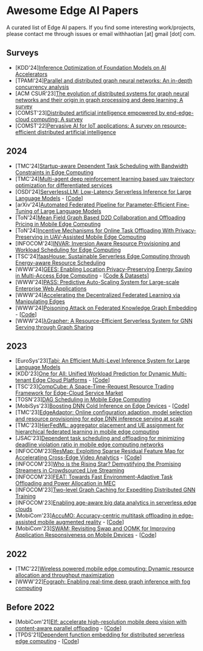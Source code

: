 # Awesome Edge AI Papers

A curated list of Edge AI papers. If you find some interesting work/projects, please contact me through issues or email withhaotian [at] gmail [dot] com.

## Surveys
- \[KDD'24\][Inference Optimization of Foundation Models on AI Accelerators](content/2024/kdd24-inference.md)
- \[TPAMI'24\][Parallel and distributed graph neural networks: An in-depth concurrency analysis](content/2024/tpami24-parallel.md)
- \[ACM CSUR'23\][The evolution of distributed systems for graph neural networks and their origin in graph processing and deep learning: A survey](content/2023/csur23-disgnn.md)
- \[COMST'23\][Distributed artificial intelligence empowered by end-edge-cloud computing: A survey](content/2023/comst23-dis-ai-eecc.md)
- \[COMST'22\][Pervasive AI for IoT applications: A survey on resource-efficient distributed artificial intelligence](content/2022/comst22-pervasive-ai.md)

## 2024
- \[TMC'24\][Startup-aware Dependent Task Scheduling with Bandwidth Constraints in Edge Computing](content/2024/tmc24-sdts.md)
- \[TMC'24\][Multi-agent deep reinforcement learning based uav trajectory optimization for differentiated services](content/2024/tmc24-multiagent.md)
- \[OSDI'24\][ServerlessLLM: Low-Latency Serverless Inference for Large Language Models](content/2024/osdi24-serverlessllm.md) - \[[Code](https://github.com/ServerlessLLM/ServerlessLLM)\]
- \[arXiv'24\][Automated Federated Pipeline for Parameter-Efficient Fine-Tuning of Large Language Models](content/2024/arxiv24-automated.md)
- \[ToN'24\][Mean Field Graph Based D2D Collaboration and Offloading Pricing in Mobile Edge Computing](content/2024/ton24-meanfield.md)
- \[ToN'24\][Incentive Mechanisms for Online Task Offloading With Privacy-Preserving in UAV-Assisted Mobile Edge Computing](content/2024/ton24-incentive.md)
- \[INFOCOM'24\][INVAR: Inversion Aware Resource Provisioning and Workload Scheduling for Edge Computing](content/2024/infocom24-invar.md)
- \[TSC'24\][faasHouse: Sustainable Serverless Edge Computing through Energy-aware Resource Scheduling](content/2024/tsc24-faashouse.md)
- \[WWW'24\][GEES: Enabling Location Privacy-Preserving Energy Saving in Multi-Access Edge Computing](content/2024/www24-gees.md) - \[[Code & Datasets](https://github.com/ziqiwang20/LEDR)\]
- \[WWW'24\][PASS: Predictive Auto-Scaling System for Large-scale Enterprise Web Applications](content/2024/www24-pass.md)
- \[WWW'24\][Accelerating the Decentralized Federated Learning via Manipulating Edges](content/2024/www24-sseo.md)
- \[WWW'24\][Poisoning Attack on Federated Knowledge Graph Embedding](content/2024/www24-poisoning.md) - \[[Code](https://doi.org/10.5281/zenodo.10646619)\]
- \[WWW'24\][λGrapher: A Resource-Efficient Serverless System for GNN Serving through Graph Sharing](content/2024/www24-lagrapher.md)

## 2023
- \[EuroSys'23\][Tabi: An Efficient Multi-Level Inference System for Large Language Models](content/2023/eurosys23-tabi.md)
- \[KDD'23\][One for All: Unified Workload Prediction for Dynamic Multi-tenant Edge Cloud Platforms](content/2023/kdd23-dyneformer.md) - \[[Code](https://github.com/hsy23/KDD23_DynEformer)\]
- \[TSC'23\][CompCube: A Space-Time-Request Resource Trading Framework for Edge-Cloud Service Market](content/2023/tsc23-compcube.md)
- \[TOSN'23\][DAG Scheduling in Mobile Edge Computing](content/2023/tosn23-dag.md)
- \[MobiSys'23\][Boosting DNN Cold Inference on Edge Devices](content/2023/mobisys23-nnv12.md) - \[[Code](https://github.com/UbiquitousLearning/NNV12)\]
- \[TMC'23\][EdgeAdaptor: Online configuration adaption, model selection and resource provisioning for edge DNN inference serving at scale](content/2023/tmc23-edgeadaptor.md)
- \[TMC'23\][HierFedML: aggregator placement and UE assignment for hierarchical federated learning in mobile edge computing](content/2023/tmc23-hierfedml.md)
- \[JSAC'23\][Dependent task scheduling and offloading for minimizing deadline violation ratio in mobile edge computing networks](content/2023/jsac23-dependent.md)
- \[INFOCOM'23\][ResMap: Exploiting Sparse Residual Feature Map for Accelerating Cross-Edge Video Analytics](content/2023/infocom23-resmap.md) - \[[Code](https://github.com/nju-cn/ResMap)\]
- \[INFOCOM'23\][Who is the Rising Star? Demystifying the Promising Streamers in Crowdsourced Live Streaming](content/2023/infocom23-niffler.md)
- \[INFOCOM'23\][FEAT: Towards Fast Environment-Adaptive Task Offloading and Power Allocation in MEC](content/2023/infocom23-feat.md)
- \[INFOCOM'23\][Two-level Graph Caching for Expediting Distributed GNN Training](content/2023/infocom23-twolevel.md)
- \[INFOCOM'23\][Enabling age-aware big data analytics in serverless edge clouds](content/2023/infocom23-enabling.md)
- \[MobiCom'23\][AccuMO: Accuracy-centric multitask offloading in edge-assisted mobile augmented reality](content/2023/mobicom23-accumo.md) - \[[Code](https://github.com/JonnyKong/AccuMO)\]
- \[MobiCom'23\][SWAM: Revisiting Swap and OOMK for Improving Application Responsiveness on Mobile Devices](content/2023/mobicom23-swam.md) - \[[Code](https://mobile-swam.github.io/)\]

## 2022
- \[TMC'22\][Wireless powered mobile edge computing: Dynamic resource allocation and throughput maximization](content/2022/tmc22-dtm.md)
- \[WWW'22\][Fograph: Enabling real-time deep graph inference with fog computing](content/2022/www22-fograph.md)

## Before 2022
- \[MobiCom'21\][Elf: accelerate high-resolution mobile deep vision with content-aware parallel offloading](content/before2022/mobicom21-elf.md) - \[[Code](https://github.com/wuyangzhang/elf)\]
- \[TPDS'21\][Dependent function embedding for distributed serverless edge computing](content/before2022/tpds21-dpe.md) - \[[Code](https://github.com/hliangzhao/embedding)\]